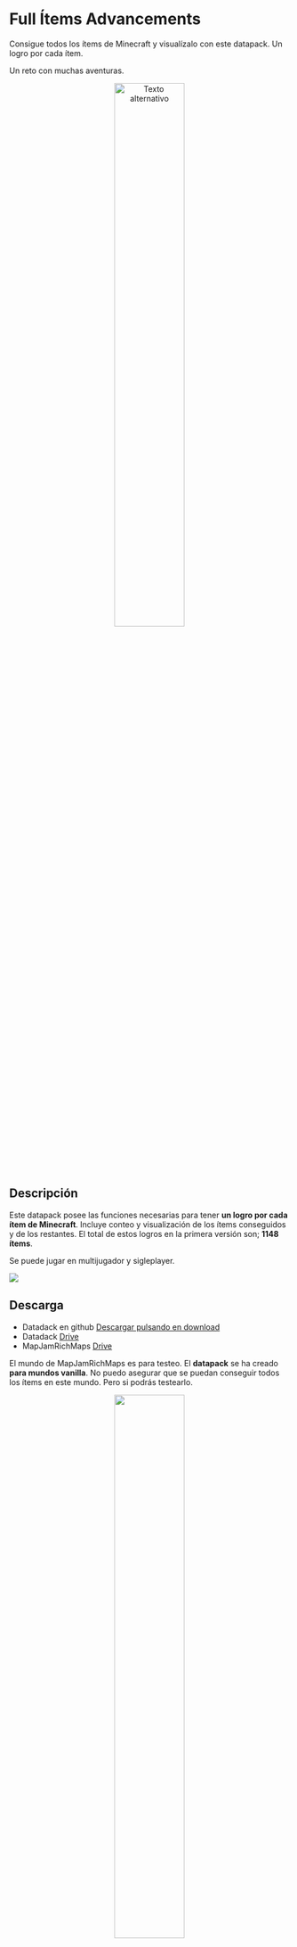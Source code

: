 # Full Ítems Advancements
Consigue todos los ítems de Minecraft y visualízalo con este datapack. Un logro por cada ítem.

Un reto con muchas aventuras.

<p align="center">
  <img src="imagenes/flayer.png" alt="Texto alternativo" style="width:50%;">
</p>



## Descripción
Este datapack posee las funciones necesarias para tener **un logro por cada ítem de Minecraft**. Incluye conteo y visualización de los ítems conseguidos y de los restantes. El total de estos logros en la primera versión son; **1148 ítems**.

Se puede jugar en multijugador y sigleplayer. 

![](imagenes/boton_l.jpg)



## Descarga
- Datadack en github [Descargar pulsando en download](https://github.com/iSeeQR/fullitem_advancements/blob/main/descargas/fullitem_advancements_1_20.zip)
- Datadack [Drive](https://drive.google.com/file/d/1EnOIU2QD-jJFW2aaZKJhFLgtvGSCvZ9j/view?usp=drive_link)
- MapJamRichMaps [Drive](https://drive.google.com/file/d/1oxZULKsCVq-iL0I0GLAwALWOWfY4Xu1v/view?usp=drive_link)
  
El mundo de MapJamRichMaps es para testeo. El **datapack** se ha creado **para mundos vanilla**. No puedo asegurar que se puedan conseguir todos los ítems en este mundo. Pero si podrás testearlo.


<p align="center">
  <img src="imagenes/flayeraventura.png" style="width:50%;">
</p>

---

  
## Índice
 [Descripción](#Descripción)
 [Descarga](#Descarga)
 [Descripción general](#Descripción-general)
 [Recompensa](#Recompensa)
 [Otras ventajas](#Otras-ventajas)
 [Descripción técnica](#Descripción-técnica)
 [Generación datapack](#Generación-datapack)
 [Mantenimiento y soporte](#Mantenimiento-y-soporte)
 [RoadMap](#RoadMap)
 [Testeo](#Testeo)
 [Descripción concurso](#Descripción-concurso)
 [Speed Run](#SpeedRun)
 [Como instalar un datapack](#Como-instalar-un-datapack)
 [Contacto](#Contacto)


## Descripción general
El jugador iniciará el mundo con el datapack incluido y ya estará listo para comenzar la aventura. 

Al detectar un cambio en el inventario se activarán los logros.

![](imagenes/enjuego.png)

En la siguiente imagen se pueden ver los texto que componen el principio y el fin de la obtención de todos los logros. (Simulado en test. Los texto han sido mejorados en la versión final)

![](imagenes/ultimostextos.png)

Los ítems están dividido en las siguientes secciones:

Construcción, decoración, redstone, transporte, objetos varios, alimentación, herramientas, combate, pociones y honestidad.

![](imagenes/secciones.jpg)



## Recompensa
¡Si consigues todos los ítems tendrás un buen premio!

![](imagenes/recompensa.png)

La persona que a dedicado el tiempo al estudio, búsqueda y crafteo de cada ítem. Querrá un **Debug Stick** para admirar fácilmente la preciada colección de su museo.



## Otras ventajas 
Si quieres conseguir el logro de comer todos los alimentos. Este datapack puede ayudarte con esa tarea.

![](imagenes/boton_l_alimentacion.jpg)



## Descripción técnica
Cada ítem tiene su logro, el cual se define como en el siguiente ejemplo


```json
{
  "display": {
    "description": {
      "text": "Has obtenido Cod.",
      "color": "yellow"
    },
    "title": {
      "text": " Cod ",
      "color": "white"
    },
    "icon": {
      "ítem": "minecraft:cod"
    },
      "frame": "goal",
      "show_toast": true,
      "announce_to_chat": true,
      "hidden": false
  },
  "criteria": {
    "stone": {
      "trigger": "minecraft:inventory_changed",
      "conditions": {
        "ítems": [
          {
           "ítems":[ "minecraft:cod" ]}          
        ]
      }
    }
  },
  "rewards": {
    "function": "function:alimentacion/cod"
  },
  "parent": "fullítem:alimentacion/root"
}
```

Al conseguir este logro se dispara la lectura por ejemplo de la siguiente función

    ...
    execute as @p[scores={Advancements=10}] run tellraw @p {"color":"light_purple","text":"Quedan 10 ítems."} 
    ...

El conteo de ítems se hace mediante scoreborad dummy



## Generación datapack.
El datapack se genera mediante un proceso en Java que crea todos los directorios y ficheros. En dicho código se encuentran los comandos que serán escritos en los ficheros del datapack. 

__De otra manera sería imposible crear este proyecto. Es un proceso Java que genera código para Minecraft Java.__

El datapack también puede generarse con ítems de mods.



## Mantenimiento y soporte
Gracias al proceso Java creado se procura un **soporte y mantenimiento** del datapack con el paso del tiempo. Incluyendo versiones futuras.



## RoadMap
- **Añadir ítems que faltan:** ítems como los cuernos, cuadros, flechas encantadas, libros encantados y pociones deben distinguirse en logros individuales. Estos ítems están recogidos en la pestaña "honestidad" de los logros.
- **Organización de los logros:** Hay que reestructurar las ítems.
- **Goals:** Para ítems como el banner de creeper, la mena negra de esmeralda, cabeza de piglin, etc hay que poner un Goal legendario
- **Añadir el banner ominous:** Estudiar como incluirlo en un logro.



## Testeo
1. Se ha testeado el logro de cada ítem
2. Se ha testeado la aparición de la recompensa al conseguir todos los ítems
3. Se ha testeado que el contador llegue a cero cuando se consigan todos los ítems
4. Se ha testeado que se dispare un logro con el ítem de un mod. Ejemplo: conquest:slate



## Descripción concurso
Map Jam Hispana: Comandos Creativos 2023

[Bases de concurso](https://www.patreon.com/posts/86402247)
- Una frase de qué es lo que más te gusta de lo que has creado:

    Satisfacer una necesidad de algunos jugadores. Incluido yo. En mi mundo survival juego a conseguir todos los ítems. Crear este datapack es lo que más me ha gustado.
  
    Estudiar, aprender y trastear con /execute
  
- Una frase de qué añadirías si tuvieses quince días más.
  
    Añadir los ítems que faltan. Las flechas encantadas, pociones, libros encantados... Hay que dedicarle tiempo a estos ítems ya que su diferenciación no es sencilla. En 15 días sería mi objetivo principal.



## Speed Run
¿Cúanto tiempo tardas en conseguir todos los ítems de Minecraft?

| Jugador | Tiempo | Vídeo/Serie | Versión |
|---------|--------|-------|---------|
|     |    |  |    |


<p align="center">
  <img src="imagenes/flayerspeedrun.png" style="width:50%;">
</p>



## Como instalar un datapack
1. Una vez descargado el Datapack
2. Ir al directorio saves de Minecraft. Puedes ir a esta carpeta pulsando sobre un mundo y en 'Editar' pulsar en 'Abrir carpeta del mundo'
3. En esta carpeta hay que incluir el Datapack dentro de la carpeta 'datapacks'. No olvides descomprimir el zip 'fullitem_advancements_1_20.zip'
4. Inicia el mundo y todo estará listo para vivir nuevas aventuras.



## Contacto

Si tienes alguna pregunta, contáctame en Twitter: [@fullItemsMc](https://twitter.com/fullItemsMc).

---

__Proyecto desarrollado 100% por un humano. 0% IA.__

---
